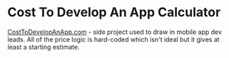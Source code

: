 # Cost To Develop An App Calculator
[CostToDevelopAnApp.com](http://www.costtodevelopanapp.com/) - side project used to draw in mobile app dev leads. All of the price logic is hard-coded which isn't ideal but it gives at least a starting estimate.
